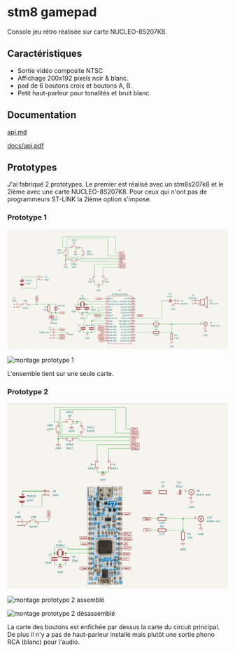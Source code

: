 # stm8 gamepad

Console jeu rétro réalisée sur carte NUCLEO-8S207K8. 

## Caractéristiques

* Sortie vidéo composite NTSC 
* Affichage 200x192 pixels noir & blanc.
* pad de 6 boutons croix et boutons A, B.
* Petit haut-parleur pour tonalités et bruit blanc.


## Documentation

[api.md](api.md)

[docs/api.pdf](docs/api.pdf)


## Prototypes

J'ai fabriqué 2 prototypes.  Le premier est réalisé avec un stm8s207k8 et le 2ième avec une carte NUCLEO-8S207K8. Pour ceux qui n'ont pas de programmeurs ST-LINK la 2ième option s'impose.

### Prototype 1

![schématique prototype 1](docs/gamepad-schematic.png)

![montage prototype 1](docs/prototype-1.jpg)

L'ensemble tient sur une seule carte.

### Prototype 2

![schématique prototype 2](docs/stm8_gamepad_nucleo.png)

![montage prototype 2 assemblé](docs/prototype-2-assemblé.jpg)

![montage prototype 2 désassemblé](docs/prototype-2-sans-les-boutons.jpg)

La carte des boutons est enfichée par dessus la carte du circuit principal. De plus il n'y a pas de haut-parleur installé mais plutôt une sortie phono RCA (blanc) pour l'audio.


